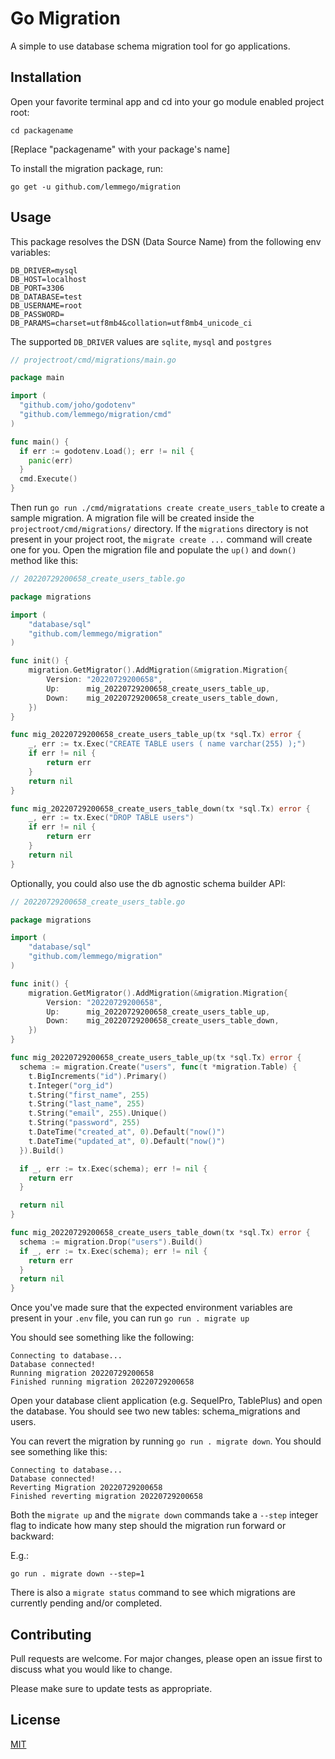 # Go Migration

A simple to use database schema migration tool for go applications.

## Installation

Open your favorite terminal app and cd into your go module enabled project root:

`cd packagename`

[Replace "packagename" with your package's name]

To install the migration package, run:

`go get -u github.com/lemmego/migration`

## Usage

This package resolves the DSN (Data Source Name) from the following env variables:

```env
DB_DRIVER=mysql
DB_HOST=localhost
DB_PORT=3306
DB_DATABASE=test
DB_USERNAME=root
DB_PASSWORD=
DB_PARAMS=charset=utf8mb4&collation=utf8mb4_unicode_ci
```

The supported `DB_DRIVER` values are `sqlite`, `mysql` and `postgres`

```go
// projectroot/cmd/migrations/main.go

package main

import (
  "github.com/joho/godotenv"
  "github.com/lemmego/migration/cmd"
)

func main() {
  if err := godotenv.Load(); err != nil {
    panic(err)
  }
  cmd.Execute()
}
```

Then run `go run ./cmd/migratations create create_users_table` to create a sample migration. A migration file will be created inside the `projectroot/cmd/migrations/` directory. If the `migrations` directory is not present in your project root, the `migrate create ...` command will create one for you. Open the migration file and populate the `up()` and `down()` method like this:

```go
// 20220729200658_create_users_table.go

package migrations

import (
	"database/sql"
	"github.com/lemmego/migration"
)

func init() {
	migration.GetMigrator().AddMigration(&migration.Migration{
		Version: "20220729200658",
		Up:      mig_20220729200658_create_users_table_up,
		Down:    mig_20220729200658_create_users_table_down,
	})
}

func mig_20220729200658_create_users_table_up(tx *sql.Tx) error {
	_, err := tx.Exec("CREATE TABLE users ( name varchar(255) );")
	if err != nil {
		return err
	}
	return nil
}

func mig_20220729200658_create_users_table_down(tx *sql.Tx) error {
	_, err := tx.Exec("DROP TABLE users")
	if err != nil {
		return err
	}
	return nil
}
```

Optionally, you could also use the db agnostic schema builder API:

```go
// 20220729200658_create_users_table.go

package migrations

import (
	"database/sql"
	"github.com/lemmego/migration"
)

func init() {
	migration.GetMigrator().AddMigration(&migration.Migration{
		Version: "20220729200658",
		Up:      mig_20220729200658_create_users_table_up,
		Down:    mig_20220729200658_create_users_table_down,
	})
}

func mig_20220729200658_create_users_table_up(tx *sql.Tx) error {
  schema := migration.Create("users", func(t *migration.Table) {
    t.BigIncrements("id").Primary()
    t.Integer("org_id")
    t.String("first_name", 255)
    t.String("last_name", 255)
    t.String("email", 255).Unique()
    t.String("password", 255)
    t.DateTime("created_at", 0).Default("now()")
    t.DateTime("updated_at", 0).Default("now()")
  }).Build()

  if _, err := tx.Exec(schema); err != nil {
    return err
  }

  return nil
}

func mig_20220729200658_create_users_table_down(tx *sql.Tx) error {
  schema := migration.Drop("users").Build()
  if _, err := tx.Exec(schema); err != nil {
    return err
  }
  return nil
}
```

Once you've made sure that the expected environment variables are present in your `.env` file, you can run `go run . migrate up`

You should see something like the following:

```
Connecting to database...
Database connected!
Running migration 20220729200658
Finished running migration 20220729200658
```

Open your database client application (e.g. SequelPro, TablePlus) and open the database. You should see two new tables: schema_migrations and users.

You can revert the migration by running `go run . migrate down`. You should see something like this:

```
Connecting to database...
Database connected!
Reverting Migration 20220729200658
Finished reverting migration 20220729200658
```

Both the `migrate up` and the `migrate down` commands take a `--step` integer flag to indicate how many step should the migration run forward or backward:

E.g.:

`go run . migrate down --step=1`

There is also a `migrate status` command to see which migrations are currently pending and/or completed.

## Contributing

Pull requests are welcome. For major changes, please open an issue first to discuss what you would like to change.

Please make sure to update tests as appropriate.

## License

[MIT](https://choosealicense.com/licenses/mit/)
